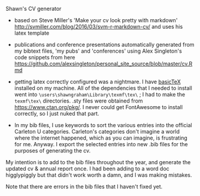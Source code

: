 Shawn's CV generator

- based on Steve Miller's 'Make your cv look pretty with markdown' <http://svmiller.com/blog/2016/03/svm-r-markdown-cv/> and uses his latex template
- publications and conference presentations automatically generated from my bibtext files, 'my pubs' and 'conferences' using Alex Singleton's code snippets from here
<https://github.com/alexsingleton/personal_site_source/blob/master/cv.Rmd>

- getting latex correctly configured was a nightmare. I have [basicTeX](https://www.tug.org/mactex/index.html) installed on my machine. All of the dependencies that I needed to install went into `\users\shawngraham\Library\texmf\tex\` ; I had to make the `texmf\tex\` directories. .sty files were obtained from https://www.ctan.org/pkg/. I never could get FontAwesome to install correctly, so I just nuked that part.

- In my bib files, I use keywords to sort the various entries into the official Carleton U categories. Carleton's categories don't imagine a world where the internet happened, which as you can imagine, is frustrating for me. Anyway. I export the selected entries into new .bib files for the purposes of generating the cv.

My intention is to add to the bib files throughout the year, and generate the updated cv & annual report once. I had been adding to a word doc higglypiggly but that didn't work worth a damn, and I was making mistakes.

Note that there are errors in the bib files that I haven't fixed yet.
